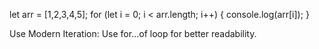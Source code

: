 let arr = [1,2,3,4,5];
for (let i = 0; i < arr.length; i++) {
    console.log(arr[i]);
}


Use Modern Iteration: Use for...of loop for better readability.
